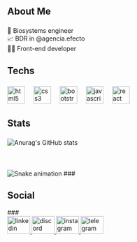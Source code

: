 <h2 align="left">About Me</h2>

###

<p align="left">👷 Biosystems engineer<br>📈 BDR in @agencia.efecto<br>👨‍💻 Front-end developer</p>

###

<h2 align="left">Techs</h2>

###

<div align="left">
  <img src="https://skillicons.dev/icons?i=html" height="40" alt="html5 logo"  />
  <img width="12" />
  <img src="https://skillicons.dev/icons?i=css" height="40" alt="css3 logo"  />
  <img width="12" />
  <img src="https://skillicons.dev/icons?i=bootstrap" height="40" alt="bootstrap logo"  />
  <img width="12" />
  <img src="https://skillicons.dev/icons?i=js" height="40" alt="javascript logo"  />
  <img width="12" />
  <img src="https://skillicons.dev/icons?i=react" height="40" alt="react logo"  />
</div>

###

<h2 align="left">Stats</h2>

###
![Anurag's GitHub stats](https://github-readme-stats.vercel.app/api?username=claudineyce&show_icons=true&theme=tokyonight)
  
  <div style="display: inline_block"><br>

###
<img src="https://raw.githubusercontent.com/claudineyce/claudineyce/output/snake.svg" alt="Snake animation" />
###
   <h2 align="left">Social</h2>
###

<div align="left">
  <a href="https://www.linkedin.com/in/claudiney-rodrigues/" target="_blank">
    <img src="https://raw.githubusercontent.com/maurodesouza/profile-readme-generator/master/src/assets/icons/social/linkedin/default.svg" width="52" height="40" alt="linkedin logo"  />
  </a>
  <a href="https://discord.com/channels/@yielduanc" target="_blank">
    <img src="https://raw.githubusercontent.com/maurodesouza/profile-readme-generator/master/src/assets/icons/social/discord/default.svg" width="52" height="40" alt="discord logo"  />
  </a>
  <a href="https://www.instagram.com/claudiney.br/" target="_blank">
    <img src="https://raw.githubusercontent.com/maurodesouza/profile-readme-generator/master/src/assets/icons/social/instagram/default.svg" width="52" height="40" alt="instagram logo"  />
  </a>
  <a href="@yielduanc" target="_blank">
    <img src="https://raw.githubusercontent.com/maurodesouza/profile-readme-generator/master/src/assets/icons/social/telegram/default.svg" width="52" height="40" alt="telegram logo"  />
  </a>
</div>

###
